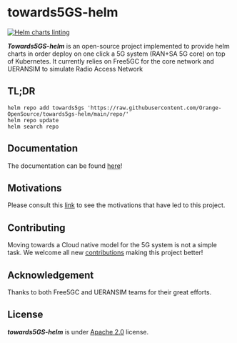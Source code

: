 # towards5GS-helm

[![Helm charts linting](https://github.com/Orange-OpenSource/towards5gs-helm/actions/workflows/helm-charts-testing.yml/badge.svg)](https://github.com/Orange-OpenSource/towards5gs-helm/actions/workflows/helm-charts-testing.yml)

***Towards5GS-helm*** is an open-source project implemented to provide helm charts in order deploy on one click a 5G system (RAN+SA 5G core) on top of Kubernetes.  It currently relies on Free5GC  for the core  network and UERANSIM  to simulate Radio Access Network  

## TL;DR
```console
helm repo add towards5gs 'https://raw.githubusercontent.com/Orange-OpenSource/towards5gs-helm/main/repo/'
helm repo update
helm search repo
```

## Documentation
The documentation can be found [here](./docs/)!

## Motivations
Please consult this [link](/motivations.md) to see the motivations that have led to this project.

## Contributing
Moving towards a Cloud native model for the 5G system is not a simple task. We welcome all new [contributions](./CONTRIBUTING.md) making this project better!

## Acknowledgement
Thanks to both Free5GC and UERANSIM teams for their great efforts.

## License
***towards5GS-helm*** is under [Apache 2.0](./LICENSE) license.



